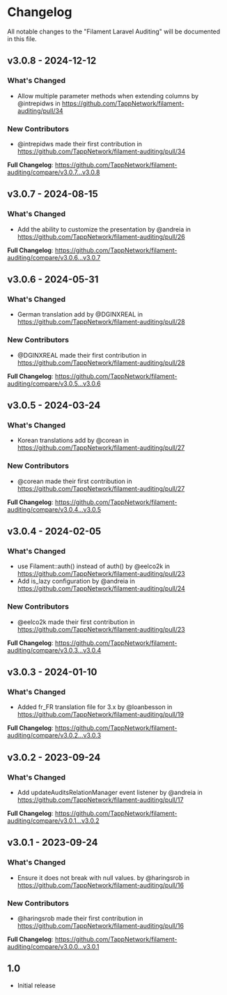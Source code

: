 # Changelog

All notable changes to the "Filament Laravel Auditing" will be documented in this file.

## v3.0.8 - 2024-12-12

### What's Changed

* Allow multiple parameter methods when extending columns by @intrepidws in https://github.com/TappNetwork/filament-auditing/pull/34

### New Contributors

* @intrepidws made their first contribution in https://github.com/TappNetwork/filament-auditing/pull/34

**Full Changelog**: https://github.com/TappNetwork/filament-auditing/compare/v3.0.7...v3.0.8

## v3.0.7 - 2024-08-15

### What's Changed

* Add the ability to customize the presentation by @andreia in https://github.com/TappNetwork/filament-auditing/pull/26

**Full Changelog**: https://github.com/TappNetwork/filament-auditing/compare/v3.0.6...v3.0.7

## v3.0.6 - 2024-05-31

### What's Changed

* German translation add by @DGINXREAL in https://github.com/TappNetwork/filament-auditing/pull/28

### New Contributors

* @DGINXREAL made their first contribution in https://github.com/TappNetwork/filament-auditing/pull/28

**Full Changelog**: https://github.com/TappNetwork/filament-auditing/compare/v3.0.5...v3.0.6

## v3.0.5 - 2024-03-24

### What's Changed

* Korean translations add by @corean in https://github.com/TappNetwork/filament-auditing/pull/27

### New Contributors

* @corean made their first contribution in https://github.com/TappNetwork/filament-auditing/pull/27

**Full Changelog**: https://github.com/TappNetwork/filament-auditing/compare/v3.0.4...v3.0.5

## v3.0.4 - 2024-02-05

### What's Changed

* use Filament::auth() instead of auth() by @eelco2k in https://github.com/TappNetwork/filament-auditing/pull/23
* Add is_lazy configuration by @andreia in https://github.com/TappNetwork/filament-auditing/pull/24

### New Contributors

* @eelco2k made their first contribution in https://github.com/TappNetwork/filament-auditing/pull/23

**Full Changelog**: https://github.com/TappNetwork/filament-auditing/compare/v3.0.3...v3.0.4

## v3.0.3 - 2024-01-10

### What's Changed

* Added fr_FR translation file for 3.x by @loanbesson in https://github.com/TappNetwork/filament-auditing/pull/19

**Full Changelog**: https://github.com/TappNetwork/filament-auditing/compare/v3.0.2...v3.0.3

## v3.0.2 - 2023-09-24

### What's Changed

- Add updateAuditsRelationManager event listener by @andreia in https://github.com/TappNetwork/filament-auditing/pull/17

**Full Changelog**: https://github.com/TappNetwork/filament-auditing/compare/v3.0.1...v3.0.2

## v3.0.1 - 2023-09-24

### What's Changed

- Ensure it does not break with null values. by @haringsrob in https://github.com/TappNetwork/filament-auditing/pull/16

### New Contributors

- @haringsrob made their first contribution in https://github.com/TappNetwork/filament-auditing/pull/16

**Full Changelog**: https://github.com/TappNetwork/filament-auditing/compare/v3.0.0...v3.0.1

## 1.0

- Initial release

